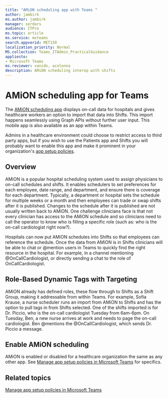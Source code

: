 ```yaml
---
title: "AMiON scheduling app with Teams "
author: jambirk
ms.author: jambirk 
manager: serdars
audience: ITPro
ms.topic: article 
ms.service: msteams 
search.appverid: MET150
localization_priority: Normal
MS.collection: Teams_ITAdmin_PracticalGuidance
appliesto:
- Microsoft Teams
ms.reviewer: vanido, acolonna
description: AMiON scheduling interop with shifts
---
```


# AMiON scheduling app for Teams 

The [AMiON scheduling app](http://amion.com/Enterprises.shtml) displays on-call data for hospitals and gives healthcare workers an option to import that data into Shifts. This import happens seamlessly using Graph APIs without further user input. This mobile app is also available as an app within Teams.

Admins in a healthcare environment could choose to restrict access to third party apps, but if you wish to use the Patients app and Shifts you will probably want to enable this app and make it prominent in your organization's [app setup policies](../teams-app-setup-policies.md).

## Overview

AMiON is a popular hospital scheduling system used to assign physicians to on-call schedules and shifts. It enables schedulers to set preferences for each employee, date range, and department, and ensure there is coverage for each department. Typically, a department or hospital sets the schedule for multiple weeks or a month and then employees can trade or swap shifts after it is published. Changes to the schedule after it is published are not usually written back to AMiON. One challenge clinicians face is that not every clinician has access to the AMiON schedule and so clinicians need to call the operator to know who is filling a specific role (such as: who is the on-call cardiologist right now?).  

Hospitals can now put AMiON schedules into Shifts so that employees can reference the schedule. Once the data from AMiON is in Shifts  clinicians will be able to chat or @mention users in Teams to quickly find the right resource in the hospital. For example, in a channel mentioning @OnCallCardiologist, or directly sending a chat to the role of OnCallCardiologist.

## Role-Based Dynamic Tags with Targeting  

 AMiON  already has defined roles, these flow through to Shifts as a Shift Group, making it addressable from within Teams. For example, Sofia Krause, a nurse scheduler runs an import from AMiON to Shifts and has the option to pull tags in from Shifts selected. One of the shifts imported is for Dr. Piccio, who is the on-call cardiologist Tuesday from 6am-6pm. On Tuesday, Ben, a new nurse arrives at work and needs to page the on-call cardiologist. Ben @mentions the @OnCallCardiologist, which sends Dr. Piccio a message.  

## Enable AMiON scheduling

AMiON is enabled or disabled for a healthcare organization the same as any other app. See [Manage app setup policies in Microsoft Teams](../teams-app-setup-policies.md) for specifics.

## Related topics

[Manage app setup policies in Microsoft Teams](../teams-app-setup-policies.md)
